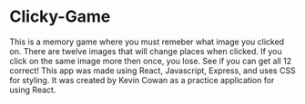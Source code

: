 # Clicky-Game
This is a memory game where you must remeber what image you clicked on. There are twelve images that will change places when clicked. If you click on the same image more then once, you lose. See if you can get all 12 correct! This app was made using React, Javascript, Express, and uses CSS for styling. It was created by Kevin Cowan as a practice application for using React. 
